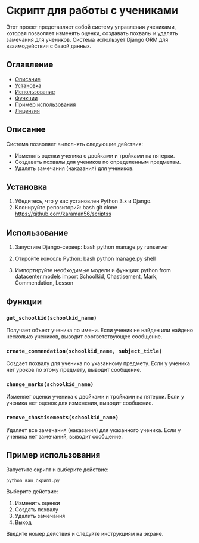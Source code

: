 # Скрипт для работы с учениками



Этот проект представляет собой систему управления учениками, которая позволяет изменять оценки, создавать похвалы и удалять замечания для учеников. Система использует Django ORM для взаимодействия с базой данных.

## Оглавление

- [Описание](#описание)
- [Установка](#установка)
- [Использование](#использование)
- [Функции](#функции)
- [Пример использования](#пример-использования)
- [Лицензия](#лицензия)

## Описание

Система позволяет выполнять следующие действия:
- Изменять оценки ученика с двойками и тройками на пятерки.
- Создавать похвалы для учеников по определенным предметам.
- Удалять замечания (наказания) для учеников.

## Установка

1. Убедитесь, что у вас установлен Python 3.x и Django.
2. Клонируйте репозиторий:
   bash
   git clone https://github.com/karaman56/scriptss
   

   

   

## Использование

1. Запустите Django-сервер:
   bash
   python manage.py runserver
   
2. Откройте консоль Python:
   bash
   python manage.py shell
   
3. Импортируйте необходимые модели и функции:
   python
   from datacenter.models import Schoolkid, Chastisement, Mark, Commendation, Lesson
   

## Функции

### `get_schoolkid(schoolkid_name)`

Получает объект ученика по имени. Если ученик не найден или найдено несколько учеников, выводит соответствующее сообщение.

### `create_commendation(schoolkid_name, subject_title)`

Создает похвалу для ученика по указанному предмету. Если у ученика нет уроков по этому предмету, выводит сообщение.

### `change_marks(schoolkid_name)`

Изменяет оценки ученика с двойками и тройками на пятерки. Если у ученика нет оценок для изменения, выводит сообщение.

### `remove_chastisements(schoolkid_name)`

Удаляет все замечания (наказания) для указанного ученика. Если у ученика нет замечаний, выводит сообщение.

## Пример использования

Запустите скрипт и выберите действие:
````
python ваш_скрипт.py
````

Выберите действие:
1. Изменить оценки
2. Создать похвалу
3. Удалить замечания
4. Выход

Введите номер действия и следуйте инструкциям на экране.


